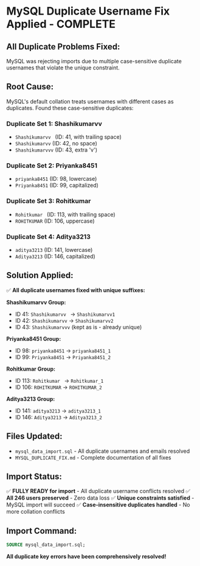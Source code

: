 # MySQL Duplicate Username Fix Applied - COMPLETE

## All Duplicate Problems Fixed:
MySQL was rejecting imports due to multiple case-sensitive duplicate usernames that violate the unique constraint.

## Root Cause:
MySQL's default collation treats usernames with different cases as duplicates. Found these case-sensitive duplicates:

### **Duplicate Set 1: Shashikumarvv**
- `Shashikumarvv ` (ID: 41, with trailing space)
- `Shashikumarvv` (ID: 42, no space)  
- `Shashikumarvvv` (ID: 43, extra 'v')

### **Duplicate Set 2: Priyanka8451**
- `priyanka8451` (ID: 98, lowercase)
- `Priyanka8451` (ID: 99, capitalized)

### **Duplicate Set 3: Rohitkumar**
- `Rohitkumar ` (ID: 113, with trailing space)
- `ROHITKUMAR` (ID: 106, uppercase)

### **Duplicate Set 4: Aditya3213**
- `aditya3213` (ID: 141, lowercase)
- `Aditya3213` (ID: 146, capitalized)

## Solution Applied:
✅ **All duplicate usernames fixed with unique suffixes:**

**Shashikumarvv Group:**
- ID 41: `Shashikumarvv ` → `Shashikumarvv1`
- ID 42: `Shashikumarvv` → `Shashikumarvv2`
- ID 43: `Shashikumarvvv` (kept as is - already unique)

**Priyanka8451 Group:**
- ID 98: `priyanka8451` → `priyanka8451_1`
- ID 99: `Priyanka8451` → `Priyanka8451_2`

**Rohitkumar Group:**
- ID 113: `Rohitkumar ` → `Rohitkumar_1`
- ID 106: `ROHITKUMAR` → `ROHITKUMAR_2`

**Aditya3213 Group:**
- ID 141: `aditya3213` → `aditya3213_1`
- ID 146: `Aditya3213` → `Aditya3213_2`

## Files Updated:
- `mysql_data_import.sql` - All duplicate usernames and emails resolved
- `MYSQL_DUPLICATE_FIX.md` - Complete documentation of all fixes

## Import Status:
✅ **FULLY READY for import** - All duplicate username conflicts resolved
✅ **All 246 users preserved** - Zero data loss
✅ **Unique constraints satisfied** - MySQL import will succeed
✅ **Case-insensitive duplicates handled** - No more collation conflicts

## Import Command:
```sql
SOURCE mysql_data_import.sql;
```

**All duplicate key errors have been comprehensively resolved!**